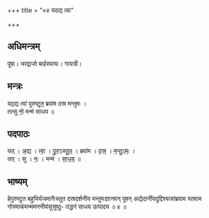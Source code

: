 +++
title = "०४ यदद्य त्वा"

+++
## अधिमन्त्रम्
पूषा। भरद्वाजो बार्हस्पत्यः। गायत्री।

## मन्त्रः
यद॒द्य त्वा॑ पुरुष्टुत॒ ब्रवा॑म दस्र मन्तुमः ।  
तत्सु नो॒ मन्म॑ साधय ॥

## पदपाठः
यत् । अ॒द्य । त्वा॒ । पु॒रु॒ऽस्तु॒त॒ । ब्रवा॑म । द॒स्र॒ । म॒न्तु॒ऽमः॒ ।  
तत् । सु । नः॒ । मन्म॑ । सा॒ध॒य॒ ॥

## भाष्यम्
हेपुरुष्टुत बहुभिर्यजमानैःस्तुत दस्रदर्शनीय मन्तुमःज्ञानवन् पूषन् अद्येदानींयदुद्दिश्यत्वांब्रवाम स्तवाम नोस्माकंमन्ममननीयंसुसुष्ठु- तद्धनं साधय उत्पादय ॥ ४ ॥